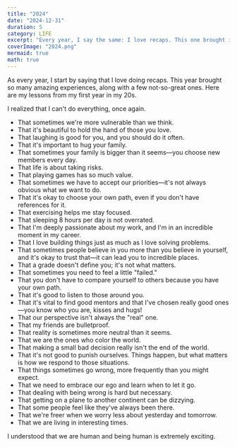 ```yaml
---
title: "2024"
date: "2024-12-31"
duration: 5
category: LIFE
excerpt: "Every year, I say the same: I love recaps. This one brought incredible experiences—and, of course, a few not-so-great ones. This is 2024 learnings."
coverImage: "2024.png"
mermaid: true
math: true
---
```

As every year, I start by saying that I love doing recaps. This year brought so many amazing experiences, along with a few not-so-great ones. Here are my lessons from my first year in my 20s.

I realized that I can't do everything, once again.
- That sometimes we're more vulnerable than we think.
- That it's beautiful to hold the hand of those you love.
- That laughing is good for you, and you should do it often.
- That it's important to hug your family.
- That sometimes your family is bigger than it seems—you choose new members every day.
- That life is about taking risks.
- That playing games has so much value.
- That sometimes we have to accept our priorities—it's not always obvious what we want to do.
- That it's okay to choose your own path, even if you don't have references for it.
- That exercising helps me stay focused.
- That sleeping 8 hours per day is not overrated.
- That I'm deeply passionate about my work, and I'm in an incredible moment in my career.
- That I love building things just as much as I love solving problems.
- That sometimes people believe in you more than you believe in yourself, and it's okay to trust that—it can lead you to incredible places.
- That a grade doesn't define you; it's not what matters.
- That sometimes you need to feel a little "failed."
- That you don't have to compare yourself to others because you have your own path.
- That it's good to listen to those around you.
- That it's vital to find good mentors and that I've chosen really good ones—you know who you are, kisses and hugs!
- That our perspective isn't always the "real" one.
- That my friends are bulletproof.
- That reality is sometimes more neutral than it seems.
- That we are the ones who color the world.
- That making a small bad decision really isn't the end of the world.
- That it's not good to punish ourselves. Things happen, but what matters is how we respond to those situations.
- That things sometimes go wrong, more frequently than you might expect.
- That we need to embrace our ego and learn when to let it go.
- That dealing with being wrong is hard but necessary.
- That getting on a plane to another continent can be dizzying.
- That some people feel like they've always been there.
- That we're freer when we worry less about yesterday and tomorrow.
- That we are living in interesting times.

I understood that we are human and being human is extremely exciting.